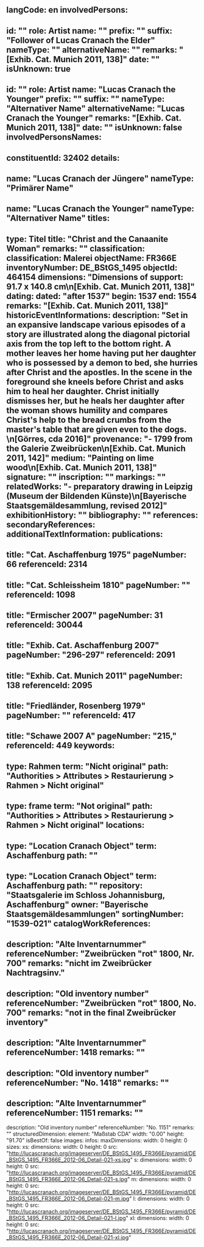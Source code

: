 langCode: en
involvedPersons: 
 - 
   id: ""
  role: Artist
  name: ""
  prefix: ""
  suffix: "Follower of Lucas Cranach the Elder"
  nameType: ""
  alternativeName: ""
  remarks: "[Exhib. Cat. Munich 2011, 138]"
  date: ""
  isUnknown: true
 - 
   id: ""
  role: Artist
  name: "Lucas Cranach the Younger"
  prefix: ""
  suffix: ""
  nameType: "Alternativer Name"
  alternativeName: "Lucas Cranach the Younger"
  remarks: "[Exhib. Cat. Munich 2011, 138]"
  date: ""
  isUnknown: false
involvedPersonsNames: 
 - 
   constituentId: 32402
  details: 
   - 
   name: "Lucas Cranach der Jüngere"
    nameType: "Primärer Name"
   - 
   name: "Lucas Cranach the Younger"
    nameType: "Alternativer Name"
titles: 
 - 
   type: Titel
  title: "Christ and the Canaanite Woman"
  remarks: ""
classification: 
 classification: Malerei
objectName: FR366E
inventoryNumber: DE_BStGS_1495
objectId: 464154
dimensions: "Dimensions of support: 91.7 x 140.8 cm\n[Exhib. Cat. Munich 2011, 138]"
dating: 
 dated: "after 1537"
 begin: 1537
 end: 1554
 remarks: "[Exhib. Cat. Munich 2011, 138]"
 historicEventInformations: 
description: "Set in an expansive landscape various episodes of a story are illustrated along the diagonal pictorial axis from the top left to the bottom right. A mother leaves her home having put her daughter who is possessed by a demon to bed, she hurries after Christ and the apostles. In the scene in the foreground she kneels before Christ and asks him to heal her daughter. Christ initially dismisses her, but he heals her daughter after the woman shows humility and compares Christ's help to the bread crumbs from the master's table that are given even to the dogs. \n[Görres, cda 2016]"
provenance: "- 1799 from the Galerie Zweibrücken\n[Exhib. Cat. Munich 2011, 142]"
medium: "Painting on lime wood\n[Exhib. Cat. Munich 2011, 138]"
signature: ""
inscription: ""
markings: ""
relatedWorks: "- preparatory drawing in Leipzig (Museum der Bildenden Künste)\n[Bayerische Staatsgemäldesammlung, revised 2012]"
exhibitionHistory: ""
bibliography: ""
references: 
secondaryReferences: 
additionalTextInformation: 
publications: 
 - 
   title: "Cat. Aschaffenburg 1975"
  pageNumber: 66
  referenceId: 2314
 - 
   title: "Cat. Schleissheim 1810"
  pageNumber: ""
  referenceId: 1098
 - 
   title: "Ermischer 2007"
  pageNumber: 31
  referenceId: 30044
 - 
   title: "Exhib. Cat. Aschaffenburg 2007"
  pageNumber: "296-297"
  referenceId: 2091
 - 
   title: "Exhib. Cat. Munich 2011"
  pageNumber: 138
  referenceId: 2095
 - 
   title: "Friedländer, Rosenberg 1979"
  pageNumber: ""
  referenceId: 417
 - 
   title: "Schawe 2007 A"
  pageNumber: "215,"
  referenceId: 449
keywords: 
 - 
   type: Rahmen
  term: "Nicht original"
  path: "Authorities > Attributes > Restaurierung > Rahmen > Nicht original"
 - 
   type: frame
  term: "Not original"
  path: "Authorities > Attributes > Restaurierung > Rahmen > Nicht original"
locations: 
 - 
   type: "Location Cranach Object"
  term: Aschaffenburg
  path: ""
 - 
   type: "Location Cranach Object"
  term: Aschaffenburg
  path: ""
repository: "Staatsgalerie im Schloss Johannisburg, Aschaffenburg"
owner: "Bayerische Staatsgemäldesammlungen"
sortingNumber: "1539-021"
catalogWorkReferences: 
 - 
   description: "Alte Inventarnummer"
  referenceNumber: "Zweibrücken \"rot\" 1800, Nr. 700"
  remarks: "nicht im Zweibrücker Nachtragsinv."
 - 
   description: "Old inventory number"
  referenceNumber: "Zweibrücken \"rot\" 1800, No. 700"
  remarks: "not in the final Zweibrücker inventory"
 - 
   description: "Alte Inventarnummer"
  referenceNumber: 1418
  remarks: ""
 - 
   description: "Old inventory number"
  referenceNumber: "No. 1418"
  remarks: ""
 - 
   description: "Alte Inventarnummer"
  referenceNumber: 1151
  remarks: ""
 - 
   description: "Old inventory number"
  referenceNumber: "No. 1151"
  remarks: ""
structuredDimension: 
 element: "Maßstab CDA"
 width: "0.00"
 height: "91.70"
isBestOf: false
images: 
 infos: 
  maxDimensions: 
   width: 0
   height: 0
 sizes: 
  xs: 
   dimensions: 
    width: 0
    height: 0
   src: "http://lucascranach.org/imageserver/DE_BStGS_1495_FR366E/pyramid/DE_BStGS_1495_FR366E_2012-06_Detail-021-xs.jpg"
  s: 
   dimensions: 
    width: 0
    height: 0
   src: "http://lucascranach.org/imageserver/DE_BStGS_1495_FR366E/pyramid/DE_BStGS_1495_FR366E_2012-06_Detail-021-s.jpg"
  m: 
   dimensions: 
    width: 0
    height: 0
   src: "http://lucascranach.org/imageserver/DE_BStGS_1495_FR366E/pyramid/DE_BStGS_1495_FR366E_2012-06_Detail-021-m.jpg"
  l: 
   dimensions: 
    width: 0
    height: 0
   src: "http://lucascranach.org/imageserver/DE_BStGS_1495_FR366E/pyramid/DE_BStGS_1495_FR366E_2012-06_Detail-021-l.jpg"
  xl: 
   dimensions: 
    width: 0
    height: 0
   src: "http://lucascranach.org/imageserver/DE_BStGS_1495_FR366E/pyramid/DE_BStGS_1495_FR366E_2012-06_Detail-021-xl.jpg"